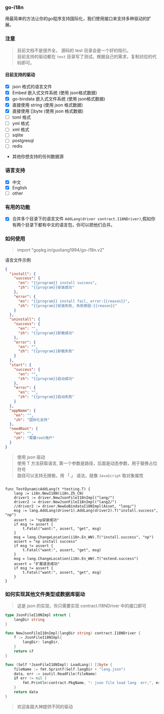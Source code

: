 ### go-i18n
用最简单的方法让你的go程序支持国际化，我们使用接口来支持多种驱动的扩展。
### 注意
> 目前文档不是很齐全， 源码的 test 目录会是一个好的指引。  
> 目前支持的驱动都在 `test` 目录写了测试。根据自己的需求，复制对应的代码即可。

#### 目前支持的驱动
+ [x]  json 格式的语言文件
+ [x]  Embed 嵌入式文件系统 (使用 json格式数据)
+ [x]  go-bindata 嵌入式文件系统 (使用 json格式数据)
+ [x]  直接使用 string (使用 json 格式数据)
+ [x]  直接使用 []byte (使用 json 格式数据)
+ [ ] toml 格式
+ [ ] yml 格式
+ [ ] xml 格式
+ [ ] sqlite
+ [ ] postgresql
+ [ ] redis
+ 其他你想支持的任何数据源

### 语言支持
+ [x] 中文
+ [x] English
+ [ ] other

### 有用的功能
+ [x] 合并多个目录下的语言文件 `AddLang(driver contract.I18NDriver)`,假如你有两个目录下都有中文的语言包，你可以把他们合并。

### 如何使用
> import "gopkg.in/guoliang1994/go-i18n.v2"

语言文件示例
```json
{
  "install": {
    "success": {
      "en": "{{program}} install success",
      "zh": "{{program}}安装成功"
    },
    "error": {
      "en": "{{program}} install fail, error:{{reason}}",
      "zh": "{{program}}安装失败, 失败原因:{{reason}}"
    }
  },
  "uninstall": {
    "success": {
      "en": "",
      "zh": "{{program}}卸载成功"
    },
    "error": {
      "en": "",
      "zh": "{{program}}卸载失败"
    }
  },
  "start": {
    "success": {
      "en": "",
      "zh": "{{program}}启动成功"
    },
    "error": {
      "en": "",
      "zh": "{{program}}启动失败"
    }
  },
  "appName": {
    "en": "",
    "zh": "国际化支持"
  },
  "needRoot": {
    "en": "",
    "zh": "需要root用户"
  }
}
```

> 使用 json 驱动  
> 使用 T 方法获取语言, 第一个参数是路径，后面是动态参数，用于替换占位符号  
> 路径可以支持无限极，用 「.」 语法，就像 `JavaScript` 取对象属性
```golang

func TestDynamicAddLang(t *testing.T) {
    lang := i18n.NewI18N(i18n.Zh_CN)
    driver1 := driver.NewJsonFileI18nImpl("lang/")
    driver2 := driver.NewJsonFileI18nImpl("lang2/")
    //driver2 := driver.NewGoBindataI18NImpl(Asset, "lang/")
    msg := lang.AddLang(driver1).AddLang(driver2).T("install.success", "np")
    assert := "np安装成功"
    if msg != assert {
        t.Fatal("want:", assert, "get", msg)
    }
    msg = lang.ChangeLocation(i18n.En_WW).T("install.success", "np")
    assert = "np install success"
    if msg != assert {
        t.Fatal("want:", assert, "get", msg)
    }
    msg = lang.ChangeLocation(i18n.En_WW).T("extend.success")
    assert = "扩展语言成功"
    if msg != assert {
        t.Fatal("want:", assert, "get", msg)
    }
}
```

### 如何实现其他文件类型或数据库驱动
> 这是 json 的实现，你只需要实现 contract.I18NDriver 中的接口即可
```go
type JsonFileI18NImpl struct {
    langDir string
}

func NewJsonFileI18nImpl(langDir string) contract.I18NDriver {
    f := JsonFileI18NImpl{
        langDir: langDir,
    }
    return &f
}

func (Self *JsonFileI18NImpl) LoadLang() []byte {
    fileName := fmt.Sprintf(Self.langDir + "lang.json")
    data, err := ioutil.ReadFile(fileName)
    if err != nil {
        fmt.Println(contract.PkgName, ": json file load lang  err,", err)
    }
    return data
}


```
> 欢迎各路大神提供不同的驱动